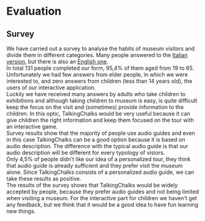 # Evaluation
## Survey
We have carried out a survey to analyse the habits of museum visitors and divide them in different categories. Many people answered to the [Italian version](https://forms.gle/jZ4fBaXa6VDhBdABA), but there is also an [English one]().
<br/>In total 131 people completed our form, 95,4% of them aged from 19 to 65. Unfortunately we had few answers from elder people, in which we were interested to, and zero answers from children (less than 14 years old), the users of our interactive application. 
<br>Luckily we have received many answers by adults who take children to exhibitions and although taking children to museum is easy, is quite difficult keep the focus on the visit and (sometimes) provide information to the children. In this optic, TalkingChalks would be very useful because it can give children the right information and keep them focused on the tour with an interactive game.
<br>Survey results show that the majority of people use audio guides and even in this case TalkingChalks can be a good option because it is based on audio description. The difference with the typical audio guide is that our audio description will be different for every typology of visiors.
<br>Only 4,5% of people didn't like our idea of a personalized tour, they think that audio guide is already sufficient and they prefer visit the museum alone. Since TalkingChalks consists of a personalized audio guide, we can take these results as positive.
<br>The results of the survey shows that TalkingChalks would be widely accepted by people, because they prefer audio guides and not being limited when visiting a museum. For the interactive part for children we haven't get any feedback, but we think that it would be a good idea to have fun learning new things.
